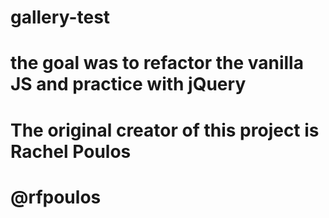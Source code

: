 # gallery-test
# the goal was to refactor the vanilla JS and practice with jQuery
# The original creator of this project is Rachel Poulos
# @rfpoulos

